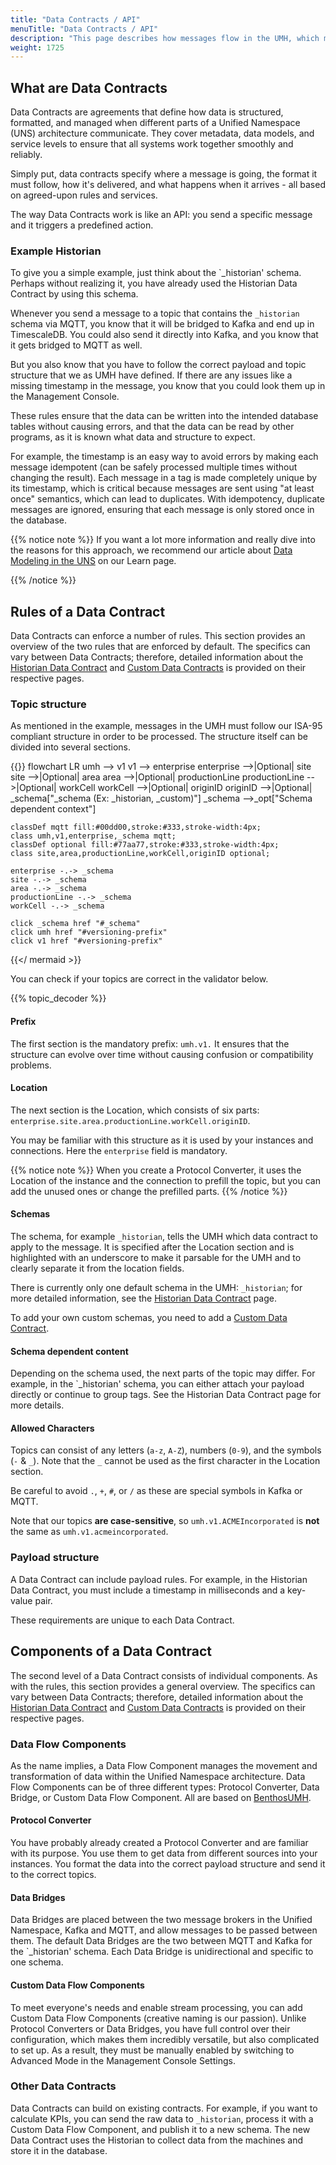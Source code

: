 ```yaml
---
title: "Data Contracts / API"
menuTitle: "Data Contracts / API"
description: "This page describes how messages flow in the UMH, which message goes where, how it has to be formatted and how you can create your own structures."
weight: 1725
---
```


## What are Data Contracts

Data Contracts are agreements that define how data is structured, formatted, and
managed when different parts of a Unified Namespace (UNS) architecture
communicate. They cover metadata, data models, and service levels to ensure that
all systems work together smoothly and reliably.

Simply put, data contracts specify where a message is going, the format it must
follow, how it's delivered, and what happens when it arrives - all based on
agreed-upon rules and services.

The way Data Contracts work is like an API: you send a specific message and it
triggers a predefined action.

### Example Historian

To give you a simple example, just think about the `_historian' schema. Perhaps
without realizing it, you have already used the Historian Data Contract by using
this schema.

Whenever you send a message to a topic that contains the `_historian` schema via
MQTT, you know that it will be bridged to Kafka and end up in TimescaleDB.
You could also send it directly into Kafka, and you know that it gets
bridged to MQTT as well.

But you also know that you have to follow the correct payload and topic
structure that we as UMH have defined. If there are any issues like a missing
timestamp in the message, you know that you could look them up in the
Management Console.

These rules ensure that the data can be written into the intended database
tables without causing errors, and that the data can be read by other programs,
as it is known what data and structure to expect.

For example, the timestamp is an easy way to avoid errors by making each message
idempotent (can be safely processed multiple times without changing the result).
Each message in a tag is made completely unique by its timestamp, which is
critical because messages are sent using "at least once" semantics, which can
lead to duplicates. With idempotency, duplicate messages are ignored, ensuring
that each message is only stored once in the database.

{{% notice note %}}
If you want a lot more information and really dive into the reasons for this
approach, we recommend our article about
[Data Modeling in the UNS](https://learn.umh.app/lesson/data-modeling-in-the-unified-namespace-mqtt-kafka/)
on our Learn page.
<!-- Add link to Jeremys upcoming article, once it is released. -->
{{% /notice %}}

## Rules of a Data Contract

Data Contracts can enforce a number of rules. This section provides an overview
of the two rules that are enforced by default. The specifics can vary between
Data Contracts; therefore, detailed information about the
[Historian Data Contract](https://umh.docs.umh.app/docs/datacontracts/historian/)
and [Custom Data Contracts](https://umh.docs.umh.app/docs/datacontracts/customdatacontracts/)
is provided on their respective pages.

### Topic structure

As mentioned in the example, messages in the UMH must follow our ISA-95
compliant structure in order to be processed. The structure itself can be
divided into several sections.

{{<mermaid theme="neutral" >}}
flowchart LR
    umh --> v1
    v1 --> enterprise
    enterprise -->|Optional| site
    site -->|Optional| area
    area -->|Optional| productionLine
    productionLine -->|Optional| workCell
    workCell -->|Optional| originID
    originID -->|Optional| _schema["_schema (Ex: _historian, _custom)"]
    _schema -->_opt["Schema dependent context"]

    classDef mqtt fill:#00dd00,stroke:#333,stroke-width:4px;
    class umh,v1,enterprise,_schema mqtt;
    classDef optional fill:#77aa77,stroke:#333,stroke-width:4px;
    class site,area,productionLine,workCell,originID optional;
    
    enterprise -.-> _schema
    site -.-> _schema
    area -.-> _schema
    productionLine -.-> _schema
    workCell -.-> _schema

    click _schema href "#_schema"
    click umh href "#versioning-prefix"
    click v1 href "#versioning-prefix"
{{</ mermaid >}}

You can check if your topics are correct in the validator below.

{{% topic_decoder %}}

#### Prefix

The first section is the mandatory prefix: `umh.v1.` It ensures that the
structure can evolve over time without causing confusion or compatibility
problems.

#### Location

The next section is the Location, which consists of six parts:
`enterprise.site.area.productionLine.workCell.originID`.

You may be familiar with this structure as it is used by your instances and
connections. Here the `enterprise` field is mandatory.

{{% notice note %}}
When you create a Protocol Converter, it uses the Location of the instance and
the connection to prefill the topic, but you can add the unused ones or change
the prefilled parts.
{{% /notice %}}

#### Schemas

The schema, for example `_historian`, tells the UMH which data contract to
apply to the message. It is specified after the Location section and is
highlighted with an underscore to make it parsable for the UMH
and to clearly separate it from the location fields.

There is currently only one default schema in the UMH: `_historian`; for more
detailed information, see the
[Historian Data Contract](https://umh.docs.umh.app/docs/datacontracts/historian/)
page.

To add your own custom schemas, you need to add a
[Custom Data Contract](https://umh.docs.umh.app/docs/datacontracts/customdatacontracts).

#### Schema dependent content

Depending on the schema used, the next parts of the topic may differ. For
example, in the `_historian' schema, you can either attach your payload
directly or continue to group tags. See the Historian Data Contract page
for more details.

#### Allowed Characters

Topics can consist of any letters (`a-z`, `A-Z`), numbers (`0-9`), and the
symbols (`-` & `_`). Note that the `_` cannot be used as the first character in
the Location section.

Be careful to avoid `.`, `+`, `#`, or `/` as these are
special symbols in Kafka or MQTT.

Note that our topics **are case-sensitive**, so `umh.v1.ACMEIncorporated` is
**not** the same as `umh.v1.acmeincorporated`.

### Payload structure

A Data Contract can include payload rules. For example, in the Historian Data
Contract, you must include a timestamp in milliseconds and a key-value pair.

These requirements are unique to each Data Contract.

## Components of a Data Contract

The second level of a Data Contract consists of individual components. As with
the rules, this section provides a general overview. The specifics can vary
between Data Contracts; therefore, detailed information about the
[Historian Data Contract](https://umh.docs.umh.app/docs/datacontracts/historian/)
and [Custom Data Contracts](https://umh.docs.umh.app/docs/datacontracts/customdatacontracts/)
is provided on their respective pages.

### Data Flow Components

As the name implies, a Data Flow Component manages the movement and
transformation of data within the Unified Namespace architecture.
Data Flow Components can be of three different types: Protocol Converter, Data
Bridge, or Custom Data Flow Component. All are based on
[BenthosUMH](https://github.com/united-manufacturing-hub/benthos-umh).

#### Protocol Converter

You have probably already created a Protocol Converter and are familiar with
its purpose. You use them to get data from different sources into your
instances. You format the data into the correct payload structure and send it
to the correct topics.

#### Data Bridges

Data Bridges are placed between the two message brokers in the Unified
Namespace, Kafka and MQTT, and allow messages to be passed between them.
The default Data Bridges are the two between MQTT and Kafka for the `_historian'
schema. Each Data Bridge is unidirectional and specific to one schema.

#### Custom Data Flow Components

To meet everyone's needs and enable stream processing, you can add Custom Data
Flow Components (creative naming is our passion). Unlike Protocol Converters or
Data Bridges, you have full control over their configuration, which makes them
incredibly versatile, but also complicated to set up. As a result, they must be
manually enabled by switching to Advanced Mode in the Management Console Settings.

### Other Data Contracts

Data Contracts can build on existing contracts. For example, if you want to
calculate KPIs, you can send the raw data to `_historian`, process it with a
Custom Data Flow Component, and publish it to a new schema. The new Data
Contract uses the Historian to collect data from the machines and store it in
the database.
